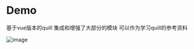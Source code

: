 <h1 id="quickstart">Demo</h1>

基于vue版本的quill 集成和增强了大部分的模块 可以作为学习quill的参考资料


![image](https://github.com/babaiwan/ep-editor/assets/50008615/563e1ebe-a28a-43ba-861a-47feb82c727d)

